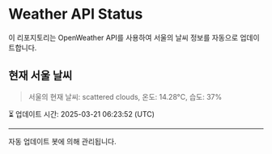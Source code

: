 
# Weather API Status

이 리포지토리는 OpenWeather API를 사용하여 서울의 날씨 정보를 자동으로 업데이트합니다.

## 현재 서울 날씨
> 서울의 현재 날씨: scattered clouds, 온도: 14.28°C, 습도: 37%

⏳ 업데이트 시간: 2025-03-21 06:23:52 (UTC)

---
자동 업데이트 봇에 의해 관리됩니다.
